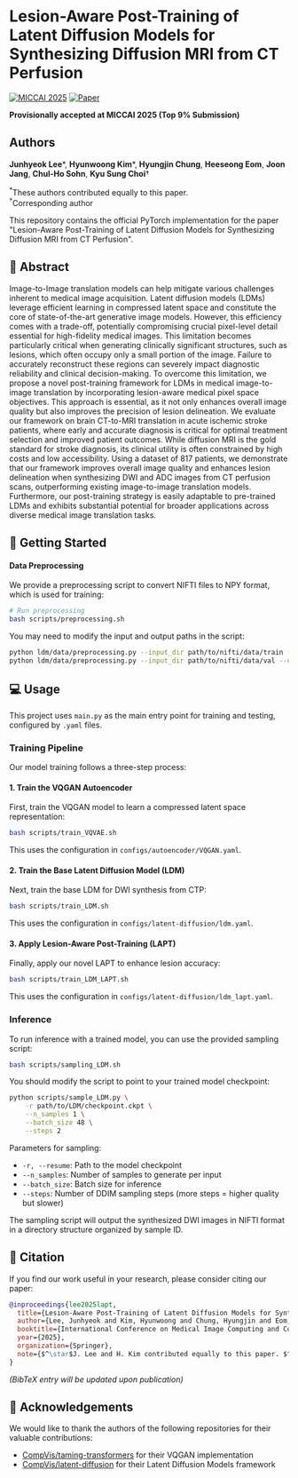 # Lesion-Aware Post-Training of Latent Diffusion Models for Synthesizing Diffusion MRI from CT Perfusion

[![MICCAI 2025](https://img.shields.io/badge/MICCAI-2025-blue)](https://miccai.org/en/)
[![Paper](https://img.shields.io/badge/Paper-PDF-red)](./paper.pdf)

**Provisionally accepted at MICCAI 2025 (Top 9% Submission)**

## Authors

**Junhyeok Lee**\*, **Hyunwoong Kim**\*, **Hyungjin Chung**, **Heeseong Eom**, **Joon Jang**, **Chul-Ho Sohn**, **Kyu Sung Choi**†

<sup>*</sup>These authors contributed equally to this paper.  
<sup>†</sup>Corresponding author

This repository contains the official PyTorch implementation for the paper "Lesion-Aware Post-Training of Latent Diffusion Models for Synthesizing Diffusion MRI from CT Perfusion".

## 📖 Abstract

Image-to-Image translation models can help mitigate various challenges inherent to medical image acquisition. Latent diffusion models (LDMs) leverage efficient learning in compressed latent space and constitute the core of state-of-the-art generative image models. However, this efficiency comes with a trade-off, potentially compromising crucial pixel-level detail essential for high-fidelity medical images. This limitation becomes particularly critical when generating clinically significant structures, such as lesions, which often occupy only a small portion of the image. Failure to accurately reconstruct these regions can severely impact diagnostic reliability and clinical decision-making. To overcome this limitation, we propose a novel post-training framework for LDMs in medical image-to-image translation by incorporating lesion-aware medical pixel space objectives. This approach is essential, as it not only enhances overall image quality but also improves the precision of lesion delineation. We evaluate our framework on brain CT-to-MRI translation in acute ischemic stroke patients, where early and accurate diagnosis is critical for optimal treatment selection and improved patient outcomes. While diffusion MRI is the gold standard for stroke diagnosis, its clinical utility is often constrained by high costs and low accessibility. Using a dataset of 817 patients, we demonstrate that our framework improves overall image quality and enhances lesion delineation when synthesizing DWI and ADC images from CT perfusion scans, outperforming existing image-to-image translation models. Furthermore, our post-training strategy is easily adaptable to pre-trained LDMs and exhibits substantial potential for broader applications across diverse medical image translation tasks.

## 🚀 Getting Started

#### Data Preprocessing

We provide a preprocessing script to convert NIFTI files to NPY format, which is used for training:

```bash
# Run preprocessing
bash scripts/preprocessing.sh
```

You may need to modify the input and output paths in the script:
```bash
python ldm/data/preprocessing.py --input_dir path/to/nifti/data/train --output_dir path/to/npy/data/train
python ldm/data/preprocessing.py --input_dir path/to/nifti/data/val --output_dir path/to/npy/data/val
```

## 💻 Usage

This project uses `main.py` as the main entry point for training and testing, configured by `.yaml` files.

### Training Pipeline

Our model training follows a three-step process:

#### 1. Train the VQGAN Autoencoder

First, train the VQGAN model to learn a compressed latent space representation:

```bash
bash scripts/train_VQVAE.sh
```

This uses the configuration in `configs/autoencoder/VQGAN.yaml`.

#### 2. Train the Base Latent Diffusion Model (LDM)

Next, train the base LDM for DWI synthesis from CTP:

```bash
bash scripts/train_LDM.sh
```

This uses the configuration in `configs/latent-diffusion/ldm.yaml`.

#### 3. Apply Lesion-Aware Post-Training (LAPT)

Finally, apply our novel LAPT to enhance lesion accuracy:

```bash
bash scripts/train_LDM_LAPT.sh
```

This uses the configuration in `configs/latent-diffusion/ldm_lapt.yaml`.

### Inference

To run inference with a trained model, you can use the provided sampling script:

```bash
bash scripts/sampling_LDM.sh
```

You should modify the script to point to your trained model checkpoint:
```bash
python scripts/sample_LDM.py \
    -r path/to/LDM/checkpoint.ckpt \
    --n_samples 1 \
    --batch_size 48 \
    --steps 2
```

Parameters for sampling:
- `-r, --resume`: Path to the model checkpoint
- `--n_samples`: Number of samples to generate per input
- `--batch_size`: Batch size for inference
- `--steps`: Number of DDIM sampling steps (more steps = higher quality but slower)

The sampling script will output the synthesized DWI images in NIFTI format in a directory structure organized by sample ID.

## 📜 Citation

If you find our work useful in your research, please consider citing our paper:

```bibtex
@inproceedings{lee2025lapt,
  title={Lesion-Aware Post-Training of Latent Diffusion Models for Synthesizing Diffusion MRI from CT Perfusion},
  author={Lee, Junhyeok and Kim, Hyunwoong and Chung, Hyungjin and Eom, Heeseong and Jang, Joon and Sohn, Chul-Ho and Choi, Kyu Sung},
  booktitle={International Conference on Medical Image Computing and Computer-Assisted Intervention (MICCAI)},
  year={2025},
  organization={Springer},
  note={$^\star$J. Lee and H. Kim contributed equally to this paper. $^\dag$K.S. Choi is the corresponding author.}
}
```
*(BibTeX entry will be updated upon publication)*

## 🙏 Acknowledgements

We would like to thank the authors of the following repositories for their valuable contributions:
- [CompVis/taming-transformers](https://github.com/CompVis/taming-transformers) for their VQGAN implementation
- [CompVis/latent-diffusion](https://github.com/CompVis/latent-diffusion) for their Latent Diffusion Models framework